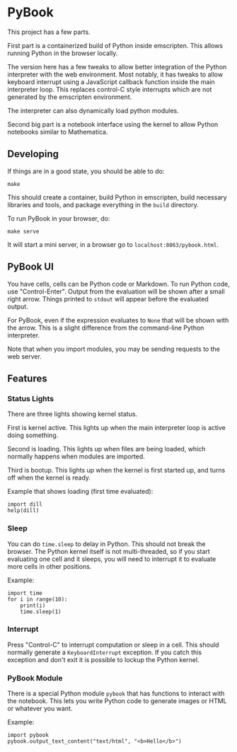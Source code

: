 # PyBook

This project has a few parts.

First part is a containerized build of Python inside emscripten. This allows running Python in the browser locally.

The version here has a few tweaks to allow better integration of the Python interpreter with the web environment. Most
notably, it has tweaks to allow keyboard interrupt using a JavaScript callback function inside the main interpreter loop.
This replaces control-C style interrupts which are not generated by the emscripten environment.

The interpreter can also dynamically load python modules.

Second big part is a notebook interface using the kernel to allow Python notebooks similar to Mathematica.

## Developing

If things are in a good state, you should be able to do:

    make

This should create a container, build Python in emscripten, build necessary libraries and tools, and package everything
in the `build` directory.

To run PyBook in your browser, do:

    make serve

It will start a mini server, in a browser go to `localhost:8063/pybook.html`.

## PyBook UI

You have cells, cells can be Python code or Markdown. To run Python code, use "Control-Enter".
Output from the evaluation will be shown after a small right arrow. Things printed to `stdout` will appear before the evaluated output.

For PyBook, even if the expression evaluates to `None` that will be shown with the arrow. This is a slight difference from the
command-line Python interpreter.

Note that when you import modules, you may be sending requests to the web server.

## Features

### Status Lights

There are three lights showing kernel status.

First is kernel active. This lights up when the main interpreter loop is active doing something.

Second is loading. This lights up when files are being loaded, which normally happens when modules are imported.

Third is bootup. This lights up when the kernel is first started up, and turns off when the kernel is ready.

Example that shows loading (first time evaluated):

    import dill
    help(dill)

### Sleep

You can do `time.sleep` to delay in Python. This should not break the browser. The Python kernel itself is not multi-threaded, so if you start evaluating one cell and it sleeps, you will need to interrupt it to evaluate more cells in other positions.

Example:

    import time
    for i in range(10):
        print(i)
        time.sleep(1)

### Interrupt

Press "Control-C" to interrupt computation or sleep in a cell. This should normally generate a `KeyboardInterrupt` exception. If you catch this exception and don't exit it is possible to lockup the Python kernel.

### PyBook Module

There is a special Python module `pybook` that has functions to interact with the notebook. This lets you write Python code to generate images or HTML or whatever you want.

Example:

    import pybook
    pybook.output_text_content("text/html", "<b>Hello</b>")
